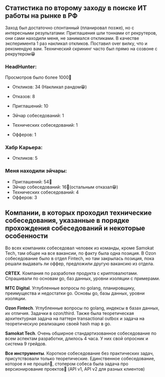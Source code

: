 ## Статистика по второму заходу в поиске ИТ работы на рынке в РФ

Заход был достаточно спонтанный (планировал позже), но с интересными результатами:
Приглашения шли тоннами от рекрутеров, они сами находили меня, не занимался откликами.
В качестве эксперимента 1 раз накликал откликов.
Поставил over вилку, что и рекомендую вам.
Технический скрининг часто был прямо на созвоне с рекрутером😁

### HeadHunter:
Просмотров было более 1000👀

- Откликов: 34 (Накликал рандом😁)
- Отказов: 8
- Приглашений: 10

- Эйчар собеседований: 1
- Технических собеседований: 1
- Офферов: 1

### Хабр Карьера:

- Откликов: 5

### Меня находили эйчары:

- Приглашений: 54🫠
- Эйчар собеседований: 16🫠(остальным отказал😁)
- Технических собеседований: 4
- Офферов: 3

## Компании, в которых проходил технические собеседования, указанные в порядке прохождения собеседований и некоторые особенности
Во всех компаниях собеседовал человек из команды, кроме Samokat Tech, там общее на все вакансии, по факту была одна 
позиция. 
В Ozon собеседование было в отдел Fintech, но там закрылась позиция, пока решали выдавать ли оффер, 
предложили другую вакансию из отдела.

**CRTEX**. Компания по разработке продукта с криптовалютами. Спрашивали по основам go, баз данных, 
уровни изоляции с примерами.

**MTC Digital**. Углубленные вопросы по golang, планировщику, преимущества и недостатки go. Основы go, базы данных, 
уровни изоляции.

**Ozon Fintech**. Углубленные вопросы по golang, индексы в базах данных, их отличия. Задачки в ozon/third.
Также была теоретическая архитектурная задача на паттерн transactional outbox и задача на теоретическую реализацию 
своей hash map в go.

**Samokat Tech**. Очень обширное стандартизованное собеседование по всем аспектам разработки, длилось 4 часа. У них 
свой опросник и система 9 грейдов.

**Все инструменты**. Короткое собеседование без практических задач, присутствовали только теоретические. 
Единственное собеседование, которое я не прошёл👾, стопером собеса была задача про версионирование проектов🌚
(API v1, API v2 для разных клиентов)